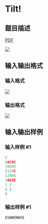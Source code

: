# Tilt!

## 题目描述

[problemUrl]: https://uva.onlinejudge.org/index.php?option=com_onlinejudge&Itemid=8&category=25&page=show_problem&problem=2371

[PDF](https://uva.onlinejudge.org/external/113/p11376.pdf)

![](https://cdn.luogu.com.cn/upload/vjudge_pic/UVA11376/f00a86b7a542b026a1543a2e31b847f5d75f4fb5.png)

## 输入输出格式

### 输入格式

![](https://cdn.luogu.com.cn/upload/vjudge_pic/UVA11376/8944f5a2779b6878865ff9e7f925b7b1a23c9116.png)

### 输出格式

![](https://cdn.luogu.com.cn/upload/vjudge_pic/UVA11376/71f444970a8863b2a5e53e661ed0d0aa793304ee.png)

## 输入输出样例

### 输入样例 #1

```cpp
5
9AC9C
18006
5120C
12806
3A63E
1 1
5 5
0
```


### 输出样例 #1

```cpp
ESWNENWSE
```


